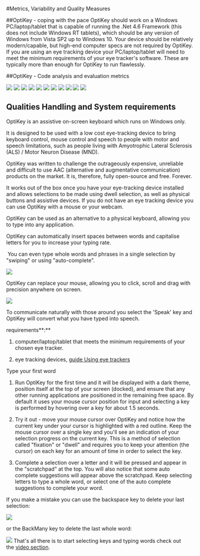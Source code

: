 #Metrics, Variability and Quality Measures

##OptiKey - coping with the pace 
OptiKey should work on a Windows PC/laptop/tablet that is capable of running the .Net 4.6 Framework (this does not include Windows RT tablets), which should be any version of Windows from Vista SP2 up to Windows 10.
Your device should be relatively modern/capable, but high-end computer specs are not required by OptiKey.
If you are using an eye tracking device your PC/laptop/tablet will need to meet the minimum requirements of your eye tracker's software. 
These are typically more than enough for OptiKey to run flawlessly.

##OptiKey - Code analysis and evaluation metrics

![](https://github.com/adirel/ASOSMA/blob/master/OptiKey/images/1.PNG)
![](https://github.com/adirel/ASOSMA/blob/master/OptiKey/images/2.PNG)
![](https://github.com/adirel/ASOSMA/blob/master/OptiKey/images/3.PNG)
![](https://github.com/adirel/ASOSMA/blob/master/OptiKey/images/4.PNG)
![](https://github.com/adirel/ASOSMA/blob/master/OptiKey/images/5.PNG)
![](https://github.com/adirel/ASOSMA/blob/master/OptiKey/images/6.PNG)
![](https://github.com/adirel/ASOSMA/blob/master/OptiKey/images/7.PNG)
![](https://github.com/adirel/ASOSMA/blob/master/OptiKey/images/8.PNG)
![](https://github.com/adirel/ASOSMA/blob/master/OptiKey/images/9.PNG)
![](https://github.com/adirel/ASOSMA/blob/master/OptiKey/images/10.PNG)
![](https://github.com/adirel/ASOSMA/blob/master/OptiKey/images/11.PNG)



## Qualities Handling and System  requirements
OptiKey is an assistive on-screen keyboard which runs on Windows only.

It is designed to be used with a low cost eye-tracking device to bring keyboard control, mouse control and speech to people with motor and speech limitations, such as people living with Amyotrophic Lateral Sclerosis (ALS) / Motor Neuron Disease (MND).

OptiKey was written to challenge the outrageously expensive, unreliable and difficult to use AAC (alternative and augmentative communication) products on the market. It is, therefore, fully open-source and free. Forever.

It works out of the box once you have your eye-tracking device installed and allows selections to be made using dwell selection, as well as physical buttons and assistive devices. If you do not have an eye tracking device you can use OptiKey with a mouse or your webcam.

OptiKey can be used as an alternative to a physical keyboard, allowing you to type into any application.

OptiKey can automatically insert spaces between words and capitalise letters for you to increase your typing rate.

 You can even type whole words and phrases in a single selection by "swiping" or using "auto-complete".

![](https://github.com/adirel/ASOSMA/blob/master/OptiKey/images/image1.PNG)

OptiKey can replace your mouse, allowing you to click, scroll and drag with precision anywhere on screen.

![](https://github.com/adirel/ASOSMA/blob/master/OptiKey/images/image2.PNG)

To communicate naturally with those around you select the 'Speak' key and OptiKey will convert what you have typed into speech.

requirements**:**

1.  computer/laptop/tablet that meets the minimum requirements of your chosen eye tracker.

2.  eye tracking devices, [guide Using eye trackers](https://github.com/JuliusSweetland/OptiKey/wiki/Using-eye-trackers)

Type your first word

1.  Run OptiKey for the first time and it will be displayed with a dark theme, position itself at the top of your screen (docked), and ensure that any other running applications are positioned in the remaining free space. By default it uses your mouse cursor position for input and selecting a key is performed by hovering over a key for about 1.5 seconds.

2.  Try it out - move your mouse cursor over OptiKey and notice how the current key under your cursor is highlighted with a red outline. Keep the mouse cursor over a single key and you'll see an indication of your selection progress on the current key. This is a method of selection called "fixation" or "dwell" and requires you to keep your attention (the cursor) on each key for an amount of time in order to select the key.

3.  Complete a selection over a letter and it will be pressed and appear in the "scratchpad" at the top. You will also notice that some auto complete suggestions will appear above the scratchpad. Keep selecting letters to type a whole word, or select one of the auto complete suggestions to complete your word.

If you make a mistake you can use the backspace key to delete your last selection:

![](https://github.com/adirel/ASOSMA/blob/master/OptiKey/images/image3.PNG)

or the BackMany key to delete the last whole word:

![](https://github.com/adirel/ASOSMA/blob/master/OptiKey/images/image4.PNG)
That's all there is to start selecting keys and typing words
check out the [video section](https://github.com/JuliusSweetland/OptiKey/wiki/Videos).
